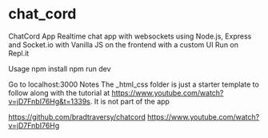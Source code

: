 # chat_cord

ChatCord App
Realtime chat app with websockets using Node.js, Express and Socket.io with Vanilla JS on the frontend with a custom UI Run on Repl.it

Usage
npm install
npm run dev

Go to localhost:3000
Notes
The _html_css folder is just a starter template to follow along with the tutorial at https://www.youtube.com/watch?v=jD7FnbI76Hg&t=1339s. It is not part of the app

https://github.com/bradtraversy/chatcord
https://www.youtube.com/watch?v=jD7FnbI76Hg
